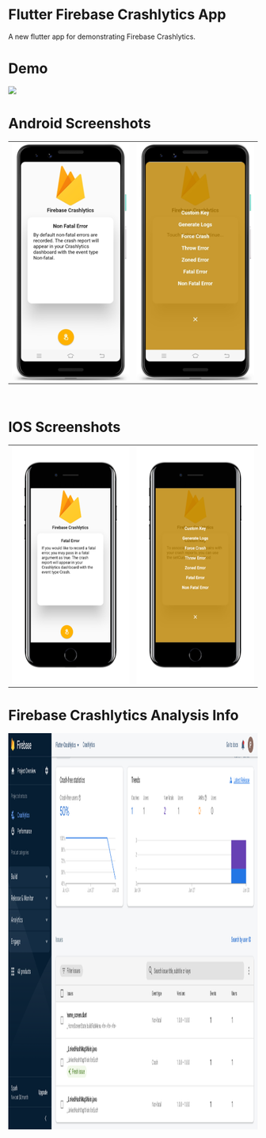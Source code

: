 # Flutter Firebase Crashlytics App

A new flutter app for demonstrating Firebase Crashlytics.

# Demo
<img src="https://github.com/MarvelApps-Flutter/firebase_crashlytics/blob/dev/screenshots/gif/demo.gif" height="480px"></td>

# Android Screenshots

<table>
  <tr>
    <td><img src="https://github.com/MarvelApps-Flutter/firebase_crashlytics/blob/dev/screenshots/android/android1.png" height="480px"></td>
    <td><img src="https://github.com/MarvelApps-Flutter/firebase_crashlytics/blob/dev/screenshots/android/android2.png" height="480px"></td>
  </tr>
 </table>
</br>

# IOS Screenshots

<table>
  <tr>
    <td><img src="https://github.com/MarvelApps-Flutter/firebase_crashlytics/blob/dev/screenshots/ios/ios1.png" height="480px"></td>
    <td><img src="https://github.com/MarvelApps-Flutter/firebase_crashlytics/blob/dev/screenshots/ios/ios2.png" height="480px"></td>
  </tr>
 </table>
 
 # Firebase Crashlytics Analysis Info
 
<img src="https://github.com/MarvelApps-Flutter/firebase_crashlytics/blob/dev/screenshots/analysis/analysis.png" height="800px" width="700px"></td>
